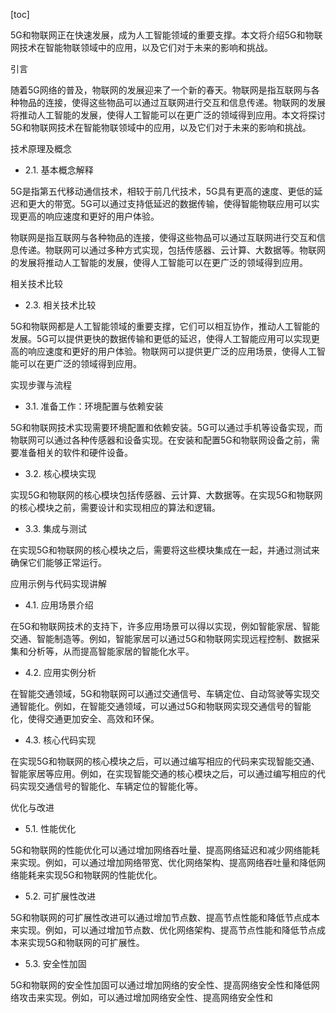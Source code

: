 
[toc]                    
                
                
5G和物联网正在快速发展，成为人工智能领域的重要支撑。本文将介绍5G和物联网技术在智能物联领域中的应用，以及它们对于未来的影响和挑战。

引言

随着5G网络的普及，物联网的发展迎来了一个新的春天。物联网是指互联网与各种物品的连接，使得这些物品可以通过互联网进行交互和信息传递。物联网的发展将推动人工智能的发展，使得人工智能可以在更广泛的领域得到应用。本文将探讨5G和物联网技术在智能物联领域中的应用，以及它们对于未来的影响和挑战。

技术原理及概念

- 2.1. 基本概念解释

5G是指第五代移动通信技术，相较于前几代技术，5G具有更高的速度、更低的延迟和更大的带宽。5G可以通过支持低延迟的数据传输，使得智能物联应用可以实现更高的响应速度和更好的用户体验。

物联网是指互联网与各种物品的连接，使得这些物品可以通过互联网进行交互和信息传递。物联网可以通过多种方式实现，包括传感器、云计算、大数据等。物联网的发展将推动人工智能的发展，使得人工智能可以在更广泛的领域得到应用。

相关技术比较

- 2.3. 相关技术比较

5G和物联网都是人工智能领域的重要支撑，它们可以相互协作，推动人工智能的发展。5G可以提供更快的数据传输和更低的延迟，使得人工智能应用可以实现更高的响应速度和更好的用户体验。物联网可以提供更广泛的应用场景，使得人工智能可以在更广泛的领域得到应用。

实现步骤与流程

- 3.1. 准备工作：环境配置与依赖安装

5G和物联网技术实现需要环境配置和依赖安装。5G可以通过手机等设备实现，而物联网可以通过各种传感器和设备实现。在安装和配置5G和物联网设备之前，需要准备相关的软件和硬件设备。

- 3.2. 核心模块实现

实现5G和物联网的核心模块包括传感器、云计算、大数据等。在实现5G和物联网的核心模块之前，需要设计和实现相应的算法和逻辑。

- 3.3. 集成与测试

在实现5G和物联网的核心模块之后，需要将这些模块集成在一起，并通过测试来确保它们能够正常运行。

应用示例与代码实现讲解

- 4.1. 应用场景介绍

在5G和物联网技术的支持下，许多应用场景可以得以实现，例如智能家居、智能交通、智能制造等。例如，智能家居可以通过5G和物联网实现远程控制、数据采集和分析等，从而提高智能家居的智能化水平。

- 4.2. 应用实例分析

在智能交通领域，5G和物联网可以通过交通信号、车辆定位、自动驾驶等实现交通智能化。例如，在智能交通领域，可以通过5G和物联网实现交通信号的智能化，使得交通更加安全、高效和环保。

- 4.3. 核心代码实现

在实现5G和物联网的核心模块之后，可以通过编写相应的代码来实现智能交通、智能家居等应用。例如，在实现智能交通的核心模块之后，可以通过编写相应的代码实现交通信号的智能化、车辆定位的智能化等。

优化与改进

- 5.1. 性能优化

5G和物联网的性能优化可以通过增加网络吞吐量、提高网络延迟和减少网络能耗来实现。例如，可以通过增加网络带宽、优化网络架构、提高网络吞吐量和降低网络能耗来实现5G和物联网的性能优化。

- 5.2. 可扩展性改进

5G和物联网的可扩展性改进可以通过增加节点数、提高节点性能和降低节点成本来实现。例如，可以通过增加节点数、优化网络架构、提高节点性能和降低节点成本来实现5G和物联网的可扩展性。

- 5.3. 安全性加固

5G和物联网的安全性加固可以通过增加网络的安全性、提高网络安全性和降低网络攻击来实现。例如，可以通过增加网络安全性、提高网络安全性和

